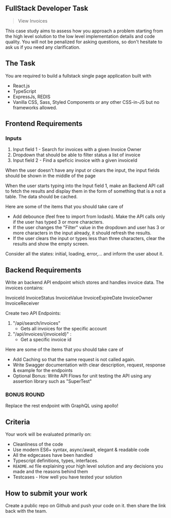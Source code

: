 ## FullStack Developer Task

> View Invoices

This case study aims to assess how you approach a problem starting from the high level solution to the low level implementation details and code quality. You will not be penalized for asking questions, so don't hesitate to ask us if you need any clarification.

## The Task

You are required to build a fullstack single page application built with

* React.js
* TypeScript
* ExpressJs, REDIS
* Vanilla CSS, Sass, Styled Components or any other CSS-in-JS but no frameworks allowed.


## Frontend Requirements

### Inputs 
1) Input field 1  - Search for invoices with a given Invoice Owner
2) Dropdown that should be able to filter status a list of invoice
3) Input field 2 - Find a speficic invoice with a given invoiceId 
   
When the user doesn't have any input or clears the input, the input fields should be shown in the middle of the page

When the user starts typing into the Input field 1, make an Backend API call to fetch the results and display them in the form of something that is a not a table. The data should be cached.

Here are some of the items that you should take care of

* Add debounce (feel free to import from lodash). Make the API calls only if the user has typed 3 or more characters.
* If the user changes the "Filter" value in the dropdown and user has 3 or more characters in the input already, it should refresh the results.
* If the user clears the input or types less than three characters, clear the results and show the empty screen.

Consider all the states: initial, loading, error,... and inform the user about it.

## Backend Requirements

Write an backend API endpoint which stores and handles invoice data. The invoices contains: 

InvoiceId
InvoiceStatus 
InvoiceValue
InvoiceExpireDate
InvoiceOwner
InvoiceReceiver

Create two API Endpoints:
1.  "/api/search/invoices"
    - Gets all invoices for the specific account
2.  "/api/invoices/{invoiceId}" : 
    - Get a specific invoice id 
    
Here are some of the items that you should take care of

* Add Caching so that the same request is not called again.
* Write Swagger documentation with clear description, request, response & example for the endpoints
* Optional Bonus: Write API Flows for unit testing the API using any assertion library such as "SuperTest"

### BONUS ROUND

Replace the rest endpoint with GraphQL using apollo! 

## Criteria

Your work will be evaluated primarily on:

* Cleanliness of the code
* Use modern ES6+ syntax, async/await, elegant & readable code
* All the edgecases have been handled
* Typescript definitions, types, interfaces.
* `README.md` file explaining your high level solution and any decisions you made and the reasons behind them
* Testcases - How well you have tested your solution 

## How to submit your work

Create a public repo on Github and push your code on it. then share the link back with the team.